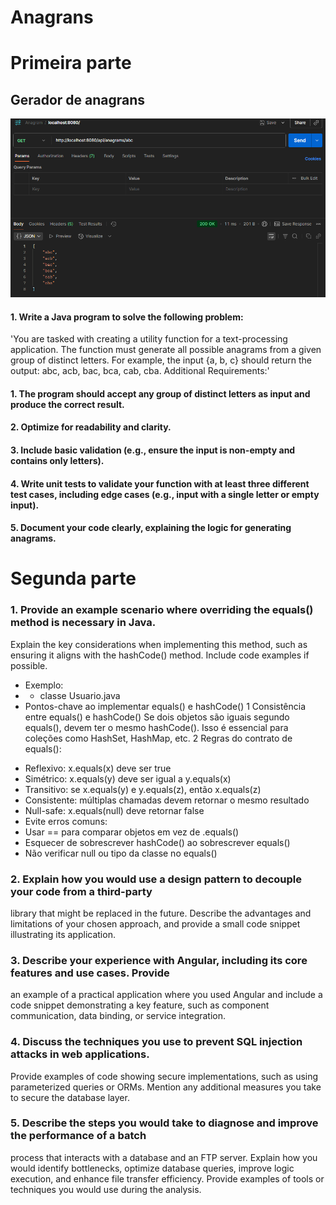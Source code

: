 # Anagrans

# Primeira parte

## Gerador de anagrans

![img.png](img/img.png)

#### 1. Write a Java program to solve the following problem:
   'You are tasked with creating a utility function for a text-processing application. The
   function must generate all possible anagrams from a given group of distinct letters. For
   example, the input {a, b, c} should return the output: abc, acb, bac, bca, cab, cba.
   Additional Requirements:'
#### 1. The program should accept any group of distinct letters as input and produce the correct result.
#### 2. Optimize for readability and clarity.
#### 3. Include basic validation (e.g., ensure the input is non-empty and contains only letters).
#### 4. Write unit tests to validate your function with at least three different test cases, including edge cases (e.g., input with a single letter or empty input).
#### 5. Document your code clearly, explaining the logic for generating anagrams.

# Segunda parte

### 1. Provide an example scenario where overriding the equals() method is necessary in Java.
 Explain the key considerations when implementing this method, such as ensuring it
 aligns with the hashCode() method. Include code examples if possible.

* Exemplo:
* * classe Usuario.java
* Pontos-chave ao implementar equals() e hashCode()
  1 Consistência entre equals() e hashCode()
  Se dois objetos são iguais segundo equals(), devem ter o mesmo hashCode(). Isso é essencial para coleções como HashSet, HashMap, etc.
  2 Regras do contrato de equals():
- Reflexivo: x.equals(x) deve ser true
- Simétrico: x.equals(y) deve ser igual a y.equals(x)
- Transitivo: se x.equals(y) e y.equals(z), então x.equals(z)
- Consistente: múltiplas chamadas devem retornar o mesmo resultado
- Null-safe: x.equals(null) deve retornar false
- Evite erros comuns:
- Usar == para comparar objetos em vez de .equals()
- Esquecer de sobrescrever hashCode() ao sobrescrever equals()
- Não verificar null ou tipo da classe no equals()

### 2. Explain how you would use a design pattern to decouple your code from a third-party
 library that might be replaced in the future. Describe the advantages and limitations of
 your chosen approach, and provide a small code snippet illustrating its application.

### 3. Describe your experience with Angular, including its core features and use cases. Provide
 an example of a practical application where you used Angular and include a code snippet
 demonstrating a key feature, such as component communication, data binding, or
 service integration.

### 4. Discuss the techniques you use to prevent SQL injection attacks in web applications.
 Provide examples of code showing secure implementations, such as using parameterized
 queries or ORMs. Mention any additional measures you take to secure the database
 layer.

### 5. Describe the steps you would take to diagnose and improve the performance of a batch
 process that interacts with a database and an FTP server. Explain how you would identify
 bottlenecks, optimize database queries, improve logic execution, and enhance file
 transfer efficiency. Provide examples of tools or techniques you would use during the
 analysis.